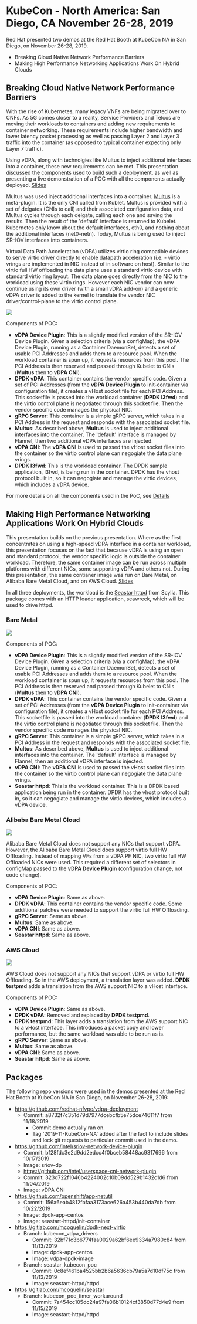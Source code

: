 # KubeCon - North America: San Diego, CA  November 26-28, 2019
Red Hat presented two demos at the Red Hat Booth at KubeCon NA
in San Diego, on November 26-28, 2019.
* Breaking Cloud Native Network Performance Barriers
* Making High Performance Networking Applications Work On Hybrid Clouds

## Breaking Cloud Native Network Performance Barriers
With the rise of Kubernetes, many legacy VNFs are being migrated
over to CNFs. As 5G comes closer to a reality, Service Providers
and Telcos are moving their workloads to containers and adding
new requirements to container networking. These requirements
include higher bandwidth and lower latency packet processing as
well as passing Layer 2 and Layer 3 traffic into the container
(as opposed to typical container expecting only Layer 7 traffic).

Using vDPA, along with technolgies like Multus to inject additional
interfaces into a container, these new requirements can be met. This
presentation discussed the components used to build such a deployment,
as well as presenting a live demonstration of a POC with all the
components actually deployed.
[Slides](2019-11-KubeConNA-BreakingCloudNativeNetworkPerformanceBarriers.pdf)

Multus was used inject additional interfaces into a container.
[Multus](https://github.com/intel/multus-cni) is a meta-plugin. It is the
only CNI called from Kublet. Multus is provided with a set of delgates
(CNIs to call) and their associated configuration data, and Multus cycles
through each delgate, calling each one and saving the results. Then the
result of the 'default' interface is returned to Kubelet. Kubernetes only
know about the default interfaces, eth0, and nothing about the additional
interfaces (net0-netn). Today, Multus is being used to inject SR-IOV
interfaces into containers.

Virtual Data Path Acceleration (vDPA) utilizes virtio ring compatible
devices to serve virtio driver directly to enable datapath acceleration
(i.e. - virtio vrings are implemented in NIC instead of in software on
host). Similar to the virtio full HW offloading the data plane uses a
standard virtio device with standard virtio ring layout. The data plane
goes directly from the NIC to the workload using these virtio rings.
However each NIC vendor can now continue using its own driver (with a
small vDPA add-on) and a generic vDPA driver is added to the kernel to
translate the vendor NIC driver/control-plane to the virtio control
plane.

![](images/BreakingCloudNativeNetworkPerformanceBarriers_BM.png)

Components of POC:
* **vDPA Device Plugin**: This is a slightly modified version of the
  SR-IOV Device Plugin. Given a selection criteria (via a configMap),
  the vDPA Device Plugin, running as a Container DaemonSet, detects a
  set of usable PCI Addresses and adds them to a resource pool. When
  the workload container is spun up, it requests resources from this
  pool. The PCI Address is then reserved and passed through Kubelet to
  CNIs (**Multus** then to **vDPA CNI**).
* **DPDK vDPA**: This container contains the vendor specific code. Given
  a set of PCI Addresses (from the **vDPA Device Plugin** to
  init-container via configuration file), it creates a vHost socket file
  for each PCI Address. This socketfile is passed into the workload
  container (**DPDK l3fwd**) and the virtio control plane is negotiated
  through this socket file. Then the vendor specific code manages the
  physical NIC.
* **gRPC Server**: This container is a simple gRPC server, which takes
  in a PCI Address in the request and responds with the associated socket
  file.
* **Multus**: As described above, **Multus** is used to inject additional
  interfaces into the container. The 'default' interface is managed by
  Flannel, then two additional vDPA interfaces are injected.
* **vDPA CNI**: The **vDPA CNI** is used to passed the vHost socket files
  into the container so the virtio control plane can negogiate the data
  plane vrings.
* **DPDK l3fwd**: This is the workload container. The DPDK sample
  application, l3fwd, is being run in the container. DPDK has the vhost
  protocol built in, so it can negogiate and manage the virtio devices,
  which includes a vDPA device.

For more details on all the components used in the PoC, see [Details](DETAILS.md)

## Making High Performance Networking Applications Work On Hybrid Clouds
This presentation builds on the previous presentation. Where as
the first concentrates on using a high-speed vDPA interface in a
container workload, this presentation focuses on the fact that
because vDPA is using an open and standard protocol, the vendor
specific logic is outside the container workload. Therefore, the
same container image can be run across multiple platforms with
different NICs, some supporting vDPA and others not. During this
presentation, the same contianer image was run on Bare Metal, on
Alibaba Bare Metal Cloud, and on AWS Cloud.
[Slides](2019-11-KubeConNA-MakingHighPerformanceNetworkingApplicationsWorkOnHybridClouds.pdf)

In all three deployments, the workload is the
[Seastar httpd](https://github.com/scylladb/seastar) from Scylla.
This package comes with an HTTP loader application, seawreck, which
will be used to drive httpd.

### Bare Metal
![](images/MakingHighPerformanceNetworkingApplicationsWorkOnHybridClouds_BM.png)

Components of POC:
* **vDPA Device Plugin**: This is a slightly modified version of the
  SR-IOV Device Plugin. Given a selection criteria (via a configMap),
  the vDPA Device Plugin, running as a Container DaemonSet, detects a
  set of usable PCI Addresses and adds them to a resource pool. When
  the workload container is spun up, it requests resources from this
  pool. The PCI Address is then reserved and passed through Kubelet to
  CNIs (**Multus** then to **vDPA CNI**).
* **DPDK vDPA**: This container contains the vendor specific code. Given
  a set of PCI Addresses (from the **vDPA Device Plugin** to
  init-container via configuration file), it creates a vHost socket file
  for each PCI Address. This socketfile is passed into the workload
  container (**DPDK l3fwd**) and the virtio control plane is negotiated
  through this socket file. Then the vendor specific code manages the
  physical NIC.
* **gRPC Server**: This container is a simple gRPC server, which takes
  in a PCI Address in the request and responds with the associated socket
  file.
* **Multus**: As described above, **Multus** is used to inject additional
  interfaces into the container. The 'default' interface is managed by
  Flannel, then an additional vDPA interface is injected.
* **vDPA CNI**: The **vDPA CNI** is used to passed the vHost socket files
  into the container so the virtio control plane can negogiate the data
  plane vrings.
* **Seastar httpd**: This is the workload container. This is a DPDK
  based application being run in the container. DPDK has the vhost
  protocol built in, so it can negogiate and manage the virtio devices,
  which includes a vDPA device.

### Alibaba Bare Metal Cloud
![](images/MakingHighPerformanceNetworkingApplicationsWorkOnHybridClouds_Alibaba.png)

Alibaba Bare Metal Cloud does not support any NICs that support
vDPA. However, the Alibaba Bare Metal Cloud does support virtio
full HW Offloading. Instead of mapping VFs from a vDPA PF NIC,
two virtio full HW Offloaded NICs were used. This required a
different set of selectors in configMap passed to the **vDPA
Device Plugin** (configuration change, not code change).

Components of POC:
* **vDPA Device Plugin**: Same as above.
* **DPDK vDPA**: This container contains the vendor specific code.
  Some additional patches were needed to support the virtio full
  HW Offloading.
* **gRPC Server**: Same as above.
* **Multus**: Same as above.
* **vDPA CNI**: Same as above.
* **Seastar httpd**: Same as above.

### AWS Cloud
![](images/MakingHighPerformanceNetworkingApplicationsWorkOnHybridClouds_AWS.png)

AWS Cloud does not support any NICs that support vDPA or
virtio full HW Offloading. So in the AWS deployment, a
translation layer was added. **DPDK testpmd** adds a
translation from the AWS support NIC to a vHost interface.

Components of POC:
* **vDPA Device Plugin**: Same as above.
* **DPDK vDPA**: Removed and replaced by **DPDK testpmd**.
* **DPDK testpmd**: This layer adds a translation from the
  AWS support NIC to a vHost interface. This introduces a
  packet copy and lower performance, but the same workload
  was able to be run as is.
* **gRPC Server**: Same as above.
* **Multus**: Same as above.
* **vDPA CNI**: Same as above.
* **Seastar httpd**: Same as above.

## Packages
The following repo versions were used in the demos presented
at the Red Hat Booth at KubeCon NA in San Diego, on November
26-28, 2019:
* https://github.com/redhat-nfvpe/vdpa-deployment
  * Commit: a8732f7c351d79d7977dcebcfb5e75dce74611f7 from 11/18/2019
    * Commit demo actually ran on.
    * Tag '2019-11-KubeCon-NA' added after the fact to include
      slides and lock git requests to particular commit used in
      the demo.
* https://github.com/intel/sriov-network-device-plugin
  * Commit: bf28fdc3e2d9dd2edcc4f0bceb58448ac9317696 from 10/17/2019
  * Image: sriov-dp
  * https://github.com/intel/userspace-cni-network-plugin
  * Commit: 323d722f1046b4224002c10b09dd529b1432c1d6 from 11/04/2019
  * Image: vDPA CNI
* https://github.com/openshift/app-netutil
  * Commit: 156a6eab4812fbfaa3173ace626a453b440da7db from 10/22/2019
  * Image: dpdk-app-centos
  * Image: seastart-httpd/init-container
* https://gitlab.com/mcoquelin/dpdk-next-virtio
  * Branch: kubecon_vdpa_drivers
    * Commit: 32bf71c3b6774faa0029a62bf6ee9334a7980c84 from 11/13/2019
    * Image: dpdk-app-centos
    * Image: vdpa-dpdk-image
  * Branch: seastar_kubecon_poc
    * Commit: 0c8ef461ba4525bb2b6a5636cb79a5a7d10df75c from 11/13/2019
    * Image: seastart-httpd/httpd
* https://gitlab.com/mcoquelin/seastar
  * Branch: kubecon_poc_timer_workaround
    * Commit: 7a454cc105dc24a97fa06b10124cf3850d77d4e9 from 11/15/2019
    * Image: seastart-httpd/httpd
